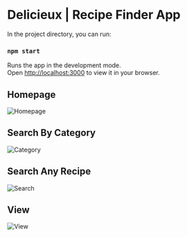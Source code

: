 # Delicieux | Recipe Finder App

In the project directory, you can run:

### `npm start`

Runs the app in the development mode.\
Open [http://localhost:3000](http://localhost:3000) to view it in your browser.

## Homepage
![Homepage](https://user-images.githubusercontent.com/74035623/172040306-ee22612a-a3aa-4aaf-970a-364d2a7d1698.png)

## Search By Category

![Category](https://user-images.githubusercontent.com/74035623/172040310-890739d5-0c4e-416a-b640-75466221a521.png)

## Search Any Recipe
![Search](https://user-images.githubusercontent.com/74035623/172040318-7a555919-9998-489e-ad32-ed6298a73c38.png)

## View
![View](https://user-images.githubusercontent.com/74035623/172040330-ece12a40-ecfd-4f8f-ba2b-a59cbe6e0202.png)
